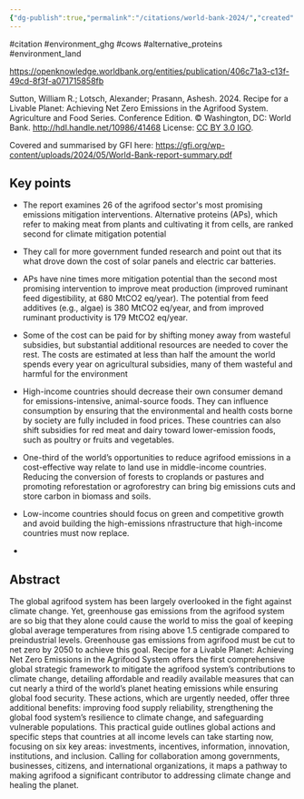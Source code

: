 ```yaml
---
{"dg-publish":true,"permalink":"/citations/world-bank-2024/","created":"2024-05-14T20:48:23.000+01:00","updated":"2025-09-28T23:42:04.929+01:00"}
---
```


#citation #environment_ghg #cows #alternative_proteins #environment_land 

https://openknowledge.worldbank.org/entities/publication/406c71a3-c13f-49cd-8f3f-a071715858fb

Sutton, William R.; Lotsch, Alexander; Prasann, Ashesh. 2024. Recipe for a Livable Planet: Achieving Net Zero Emissions in the Agrifood System. Agriculture and Food Series. Conference Edition. © Washington, DC: World Bank. http://hdl.handle.net/10986/41468 License: [CC BY 3.0 IGO](https://creativecommons.org/licenses/by/3.0/igo/).

Covered and summarised by GFI here: https://gfi.org/wp-content/uploads/2024/05/World-Bank-report-summary.pdf
## Key points
- The report examines 26 of the agrifood sector's most promising emissions mitigation interventions. Alternative proteins (APs), which refer to making meat from plants and cultivating it from cells, are ranked second for climate mitigation potential
- They call for more government funded research and point out that its what drove down the cost of solar panels and electric car batteries.
- APs have nine times more mitigation potential than the second most promising intervention to improve meat production (improved ruminant feed digestibility, at 680 MtCO2 eq/year). The potential from feed additives (e.g., algae) is 380 MtCO2 eq/year, and from improved ruminant productivity is 179 MtCO2 eq/year. 

- Some of the cost can be paid for by shifting money away from wasteful subsidies, but substantial additional resources are needed to cover the rest. The costs are estimated at less than half the amount the world spends every year on agricultural subsidies, many of them wasteful and harmful for the environment
- High-income countries should decrease their own consumer demand for emissions-intensive, animal-source foods. They can influence consumption by ensuring that the environmental and health costs borne by society are fully included in food prices. These countries can also shift subsidies for red meat and dairy toward lower-emission foods, such as poultry or fruits and vegetables.
- One-third of the world’s opportunities to reduce agrifood emissions in a cost-effective way relate to land use in middle-income countries. Reducing the conversion of forests to croplands or pastures and promoting reforestation or agroforestry can bring big emissions cuts and store carbon in biomass and soils. 
- Low-income countries should focus on green and competitive growth and avoid building the high-emissions nfrastructure that high-income countries must now replace.
- 

## Abstract
The global agrifood system has been largely overlooked in the fight against climate change. Yet, greenhouse gas emissions from the agrifood system are so big that they alone could cause the world to miss the goal of keeping global average temperatures from rising above 1.5 centigrade compared to preindustrial levels. Greenhouse gas emissions from agrifood must be cut to net zero by 2050 to achieve this goal. Recipe for a Livable Planet: Achieving Net Zero Emissions in the Agrifood System offers the first comprehensive global strategic framework to mitigate the agrifood system’s contributions to climate change, detailing affordable and readily available measures that can cut nearly a third of the world’s planet heating emissions while ensuring global food security. These actions, which are urgently needed, offer three additional benefits: improving food supply reliability, strengthening the global food system’s resilience to climate change, and safeguarding vulnerable populations. This practical guide outlines global actions and specific steps that countries at all income levels can take starting now, focusing on six key areas: investments, incentives, information, innovation, institutions, and inclusion. Calling for collaboration among governments, businesses, citizens, and international organizations, it maps a pathway to making agrifood a significant contributor to addressing climate change and healing the planet.